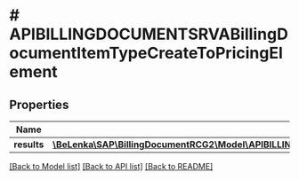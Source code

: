 # # APIBILLINGDOCUMENTSRVABillingDocumentItemTypeCreateToPricingElement

## Properties

Name | Type | Description | Notes
------------ | ------------- | ------------- | -------------
**results** | [**\BeLenka\SAP\BillingDocumentRCG2\Model\APIBILLINGDOCUMENTSRVABillingDocumentItemPrcgElmntTypeCreate[]**](APIBILLINGDOCUMENTSRVABillingDocumentItemPrcgElmntTypeCreate.md) |  | [optional]

[[Back to Model list]](../../README.md#models) [[Back to API list]](../../README.md#endpoints) [[Back to README]](../../README.md)
